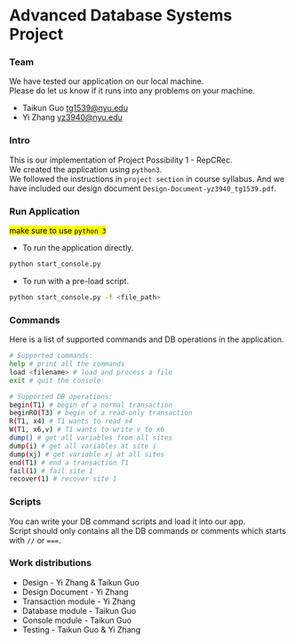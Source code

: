Advanced Database Systems Project
=================================

### Team
We have tested our application on our local machine.  
Please do let us know if it runs into any problems on your machine.
- Taikun Guo <tg1539@nyu.edu>
- Yi Zhang <yz3940@nyu.edu>

### Intro
This is our implementation of Project Possibility 1 - RepCRec.  
We created the application using `python3`.  
We followed the instructions in `project section` in course syllabus.
And we have included our design document `Design-Document-yz3940_tg1539.pdf`.

### Run Application
<mark>make sure to use `python 3`</mark>  

- To run the application directly.
```bash
python start_console.py
```
- To run with a pre-load script.
```bash
python start_console.py -f <file_path>
```

### Commands
Here is a list of supported commands and DB operations in the application.
```bash
# Supported commands:
help # print all the commands
load <filename> # load and process a file
exit # quit the console

# Supported DB operations:
begin(T1) # begin of a normal transaction
beginRO(T3) # begin of a read-only transaction
R(T1, x4) # T1 wants to read x4
W(T1, x6,v) # T1 wants to write v to x6
dump() # get all variables from all sites
dump(i) # get all variables at site i
dump(xj) # get variable xj at all sites
end(T1) # end a transaction T1
fail(1) # fail site 1
recover(1) # recover site 1
```

### Scripts
You can write your DB command scripts and load it into our app.  
Script should only contains all the DB commands or comments which starts with `//` or `===`.

### Work distributions
- Design - Yi Zhang & Taikun Guo
- Design Document - Yi Zhang
- Transaction module - Yi Zhang
- Database module - Taikun Guo
- Console module - Taikun Guo
- Testing - Taikun Guo & Yi Zhang
